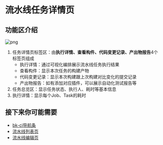 # 流水线任务详情页

## 功能区介绍

![png](../../assets/service_pipeline_detail.png)

1. 任务详情页标签区：由**执行详情、查看构件、代码变更记录、产出物报告**4个标签页组成
   - 执行详情：通过可视化编排展示流水线任务执行结果
   - 查看构件：显示本次任务的构建产物
   - 代码变更记录：显示本次构建跟上次构建对比变化的提交记录
   - 产出物报告：如有添加对应插件，可以展示自动化测试报告等
2. 任务总览区：显示任务状态、执行人、耗时等基本信息
3. 执行详情：显示每个Job、Task的耗时

## 接下来你可能需要

- [bk-ci导航条](../Console.md)
- [流水线列表页](pipeline-list.md)
- [流水线编辑页](pipeline-edit.md)
